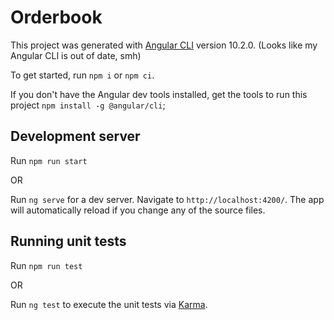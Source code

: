 # Orderbook

This project was generated with [Angular CLI](https://github.com/angular/angular-cli) version 10.2.0. (Looks like my Angular CLI is out of date, smh)

To get started, run `npm i` or `npm ci`.

If you don't have the Angular dev tools installed, get the tools to run this project `npm install -g @angular/cli`;

## Development server

Run `npm run start`

OR

Run `ng serve` for a dev server. Navigate to `http://localhost:4200/`. The app will automatically reload if you change any of the source files.

## Running unit tests

Run `npm run test`

OR

Run `ng test` to execute the unit tests via [Karma](https://karma-runner.github.io).

